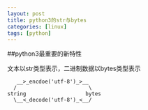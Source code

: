 ```yaml
---
layout: post 
title: python3的str与bytes 
categories: [linux]
tags: [python]
---
```


##python3最重要的新特性

文本以str类型表示，二进制数据以bytes类型表示
     

       __>_encdoe('utf-8')_>__
      /                       \
    string                   bytes
      \__<_decode('utf-8')_<__/

